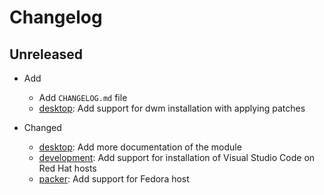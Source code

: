 # Changelog

## Unreleased

* Add
  * Add `CHANGELOG.md` file
  * [desktop](desktop/README.md): Add support for dwm installation with applying patches

* Changed
  * [desktop](desktop/README.md): Add more documentation of the module
  * [development](development/README.md): Add support for installation of Visual Studio Code on Red Hat hosts
  * [packer](packer/README.md): Add support for Fedora host
